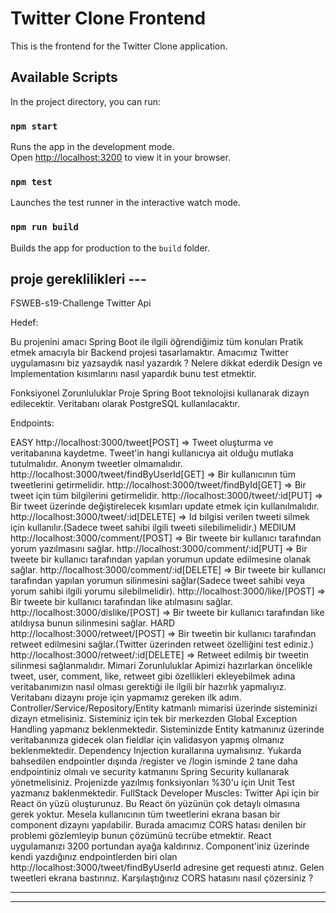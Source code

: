 # Twitter Clone Frontend

This is the frontend for the Twitter Clone application.

## Available Scripts

In the project directory, you can run:

### `npm start`

Runs the app in the development mode.\
Open [http://localhost:3200](http://localhost:3200) to view it in your browser.

### `npm test`

Launches the test runner in the interactive watch mode.

### `npm run build`

Builds the app for production to the `build` folder.


proje gereklilikleri ---
---
FSWEB-s19-Challenge
Twitter Api

Hedef:

Bu projenini amacı Spring Boot ile ilgili öğrendiğimiz tüm konuları Pratik etmek amacıyla bir Backend projesi tasarlamaktır. Amacımız Twitter uygulamasını biz yazsaydık nasıl yazardık ? Nelere dikkat ederdik Design ve Implementation kısımlarını nasıl yapardık bunu test etmektir.

Fonksiyonel Zorunluluklar
Proje Spring Boot teknolojisi kullanarak dizayn edilecektir. Veritabanı olarak PostgreSQL kullanılacaktır.

Endpoints:

EASY
http://localhost:3000/tweet[POST] => Tweet oluşturma ve veritabanına kaydetme. Tweet'in hangi kullanıcıya ait olduğu mutlaka tutulmalıdır. Anonym tweetler olmamalıdır.
http://localhost:3000/tweet/findByUserId[GET] => Bir kullanıcının tüm tweetlerini getirmelidir.
http://localhost:3000/tweet/findById[GET] => Bir tweet için tüm bilgilerini getirmelidir.
http://localhost:3000/tweet/:id[PUT] => Bir tweet üzerinde değiştirelecek kısımları update etmek için kullanılmalıdır.
http://localhost:3000/tweet/:id[DELETE] => Id bilgisi verilen tweeti silmek için kullanılır.(Sadece tweet sahibi ilgili tweeti silebilimelidir.)
MEDIUM
http://localhost:3000/comment/[POST] => Bir tweete bir kullanıcı tarafından yorum yazılmasını sağlar.
http://localhost:3000/comment/:id[PUT] => Bir tweete bir kullanıcı tarafından yapılan yorumun update edilmesine olanak sağlar.
http://localhost:3000/comment/:id[DELETE] => Bir tweete bir kullanıcı tarafından yapılan yorumun silinmesini sağlar(Sadece tweet sahibi veya yorum sahibi ilgili yorumu silebilmelidir).
http://localhost:3000/like/[POST] => Bir tweete bir kullanıcı tarafından like atılmasını sağlar.
http://localhost:3000/dislike/[POST] => Bir tweete bir kullanıcı tarafından like atıldıysa bunun silinmesini sağlar.
HARD
http://localhost:3000/retweet/[POST] => Bir tweetin bir kullanıcı tarafından retweet edilmesini sağlar.(Twitter üzerinden retweet özelliğini test ediniz.)
http://localhost:3000/retweet/:id[DELETE] => Retweet edilmiş bir tweetin silinmesi sağlanmalıdır.
Mimari Zorunluluklar
Apimizi hazırlarkan öncelikle tweet, user, comment, like, retweet gibi özellikleri ekleyebilmek adına veritabanımızın nasıl olması gerektiği ile ilgili bir hazırlık yapmalıyız. Veritabanı dizaynı proje için yapmamız gereken ilk adım.
Controller/Service/Repository/Entity katmanlı mimarisi üzerinde sisteminizi dizayn etmelisiniz.
Sisteminiz için tek bir merkezden Global Exception Handling yapmanız beklenmektedir.
Sisteminizde Entity katmanınız üzerinde veritabanınıza gidecek olan fieldlar için validasyon yapmış olmanız beklenmektedir.
Dependency Injection kurallarına uymalısınız.
Yukarda bahsedilen endpointler dışında /register ve /login isminde 2 tane daha endpointiniz olmalı ve security katmanını Spring Security kullanarak yönetmelisiniz.
Projenizde yazılmış fonksiyonları %30'u için Unit Test yazmanız baklenmektedir.
FullStack Developer Muscles:
Twitter Api için bir React ön yüzü oluşturunuz. Bu React ön yüzünün çok detaylı olmasına gerek yoktur. Mesela kullanıcının tüm tweetlerini ekrana basan bir component dizaynı yapılabilir.
Burada amacımız CORS hatası denilen bir problemi gözlemleyip bunun çözümünü tecrübe etmektir. React uygulamanızı 3200 portundan ayağa kaldırınız.
Component'iniz üzerinde kendi yazdığınız endpointlerden biri olan http://localhost:3000/tweet/findByUserId adresine get requesti atınız. Gelen tweetleri ekrana bastırınız.
Karşılaştığınız CORS hatasını nasıl çözersiniz ?

-------
---